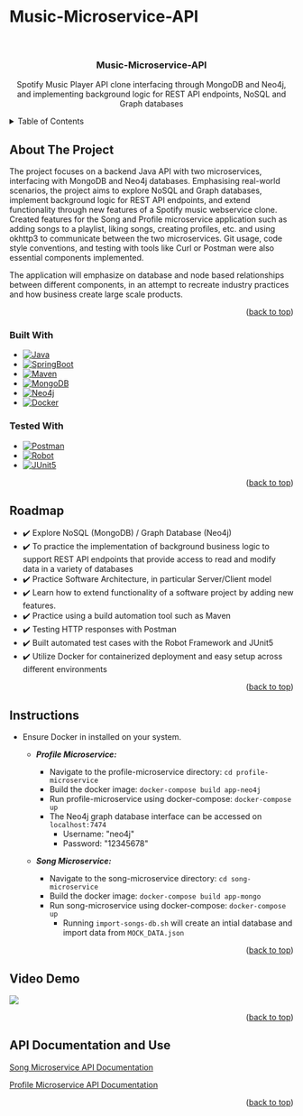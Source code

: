 # Music-Microservice-API
<a name="readme-top"></a>
<!-- PROJECT LOGO -->
<br />
<div align="center">

<h3 align="center">Music-Microservice-API</h3>

  <p align="center">
Spotify Music Player API clone interfacing through MongoDB and Neo4j, and implementing background logic for REST API endpoints, NoSQL and Graph databases
  </p>
</div>


<!-- TABLE OF CONTENTS -->
<details>
  <summary>Table of Contents</summary>
  <ol>
    <li>
      <a href="#about-the-project">About The Project</a>
      <ul>
        <li><a href="#built-with">Built With</a></li>
      </ul>
    </li>
    <li><a href="#roadmap">Roadmap</a></li>
    <li><a href="#instructions">Instructions</a></li>
    <li><a href="#demo">Video Demo</a></li>
    <li><a href="#api">API Documentation and Use</a></li>
  </ol>
</details>


<!-- ABOUT THE PROJECT -->
## About The Project


The project focuses on a backend Java API with two microservices, interfacing with MongoDB and Neo4j databases. Emphasising real-world scenarios, the project aims to explore NoSQL and Graph databases, implement background logic for REST API endpoints, and extend functionality through new features of a Spotify music webservice clone. Created features for the Song and Profile microservice application such as adding songs to a playlist, liking songs, creating profiles, etc. and using okhttp3 to communicate between the two microservices. Git usage, code style conventions, and testing with tools like Curl or Postman were also essential components implemented. 

The application will emphasize on database and node based relationships between different components, in an attempt to recreate industry practices and how business create large scale products.


<p align="right">(<a href="#readme-top">back to top</a>)</p>



### Built With

* [![Java][Java.java]][Java-url]
* [![SpringBoot][SpringBoot]][Spring-url]
* [![Maven][Maven]][Maven-url]
* [![MongoDB][MongoDB]][MongoDB-url]
* [![Neo4j][Neo4j]][Neo4j-url]
* [![Docker][Docker]][Docker-url]

### Tested With

* [![Postman][Postman]][Postman-url]
* [![Robot][Robot]][Robot-url]
* [![JUnit5][JUnit5]][JUnit5-url]


<p align="right">(<a href="#readme-top">back to top</a>)</p>

<!-- ROADMAP -->
## Roadmap

- ✔️ Explore NoSQL (MongoDB) / Graph Database (Neo4j)
- ✔️ To practice the implementation of background business logic to support REST API endpoints that provide access to read and modify data in a variety of databases
- ✔️ Practice Software Architecture, in particular Server/Client model
- ✔️ Learn how to extend functionality of a software project by adding new features.
- ✔️ Practice using a build automation tool such as Maven
- ✔️ Testing HTTP responses with Postman
- ✔️ Built automated test cases with the Robot Framework and JUnit5
- ✔️ Utilize Docker for containerized deployment and easy setup across different environments


<p align="right">(<a href="#readme-top">back to top</a>)</p>


<!-- INSTRUCTIONS -->
## Instructions

- Ensure Docker in installed on your system.
  - _**Profile Microservice:**_
    - Navigate to the profile-microservice directory: ```cd profile-microservice```
    - Build the docker image: ```docker-compose build app-neo4j```
    - Run profile-microservice using docker-compose: ```docker-compose up```
    - The Neo4j graph database interface can be accessed on ```localhost:7474```
        - Username: "neo4j"
        - Password: "12345678"

  - _**Song Microservice:**_
    - Navigate to the song-microservice directory: ```cd song-microservice```
    - Build the docker image: ```docker-compose build app-mongo```
    - Run song-microservice using docker-compose: ```docker-compose up```
      - Running ```import-songs-db.sh``` will create an intial database and import data from ```MOCK_DATA.json```
    
    
<p align="right">(<a href="#readme-top">back to top</a>)</p>


<!-- DEMO -->
## Video Demo

[![](https://markdown-videos-api.jorgenkh.no/youtube/JfKhoIC_kjw)](https://youtu.be/JfKhoIC_kjw)

<p align="right">(<a href="#readme-top">back to top</a>)</p>


<!-- API -->
## API Documentation and Use

<a href="https://documenter.getpostman.com/view/31547597/2s9YeK5WGW">Song Microservice API Documentation</a>

<a href="https://documenter.getpostman.com/view/31547597/2s9YeK5WGV">Profile Microservice API Documentation</a>

<p align="right">(<a href="#readme-top">back to top</a>)</p>


[Java.java]: https://img.shields.io/badge/java-%23ED8B00.svg?style=for-the-badge&logo=openjdk&logoColor=white
[Java-url]: https://www.java.com/en/
[Maven]: https://img.shields.io/badge/Apache%20Maven-C71A36?style=for-the-badge&logo=Apache%20Maven&logoColor=white
[Maven-url]: https://maven.apache.org/
[SpringBoot]: https://img.shields.io/badge/spring-%236DB33F.svg?style=for-the-badge&logo=spring&logoColor=white
[Spring-url]: https://spring.io/projects/spring-boot
[MongoDB]: https://img.shields.io/badge/MongoDB-%234ea94b.svg?style=for-the-badge&logo=mongodb&logoColor=white
[MongoDB-url]: https://www.mongodb.com/
[Neo4j]: https://img.shields.io/badge/Neo4j-008CC1?style=for-the-badge&logo=neo4j&logoColor=white
[Neo4j-url]: https://neo4j.com/
[Docker]: https://img.shields.io/badge/docker-%230db7ed.svg?style=for-the-badge&logo=docker&logoColor=white
[Docker-url]: https://www.docker.com/
[Postman]: https://img.shields.io/badge/Postman-FF6C37?style=for-the-badge&logo=postman&logoColor=white
[Postman-url]: https://www.postman.com/
[Robot]: https://img.shields.io/badge/Robot%20Framework-000000?style=for-the-badge&logo=robot%20framework&logoColor=white
[Robot-url]: https://robotframework.org/
[JUnit5]: https://img.shields.io/badge/Junit5-25A162?style=for-the-badge&logo=junit5&logoColor=white
[JUnit5-url]: https://junit.org/junit5/